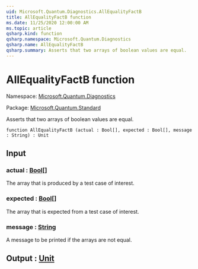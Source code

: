 ```yaml
---
uid: Microsoft.Quantum.Diagnostics.AllEqualityFactB
title: AllEqualityFactB function
ms.date: 11/25/2020 12:00:00 AM
ms.topic: article
qsharp.kind: function
qsharp.namespace: Microsoft.Quantum.Diagnostics
qsharp.name: AllEqualityFactB
qsharp.summary: Asserts that two arrays of boolean values are equal.
---
```


# AllEqualityFactB function

Namespace: [Microsoft.Quantum.Diagnostics](xref:Microsoft.Quantum.Diagnostics)

Package: [Microsoft.Quantum.Standard](https://nuget.org/packages/Microsoft.Quantum.Standard)


Asserts that two arrays of boolean values are equal.

```qsharp
function AllEqualityFactB (actual : Bool[], expected : Bool[], message : String) : Unit
```


## Input

### actual : [Bool](xref:microsoft.quantum.user-guide.language.types)[]

The array that is produced by a test case of interest.


### expected : [Bool](xref:microsoft.quantum.user-guide.language.types)[]

The array that is expected from a test case of interest.


### message : [String](xref:microsoft.quantum.user-guide.language.types)

A message to be printed if the arrays are not equal.



## Output : [Unit](xref:microsoft.quantum.user-guide.language.types)

